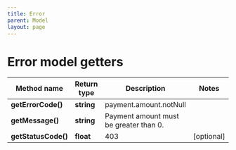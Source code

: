 ```yaml
---
title: Error
parent: Model
layout: page
---
```


# Error model getters

Method name | Return type | Description | Notes
------------ | ------------- | ------------- | -------------
**getErrorCode()** | **string** | payment.amount.notNull |
**getMessage()** | **string** | Payment amount must be greater than 0. |
**getStatusCode()** | **float** | 403 | [optional]

